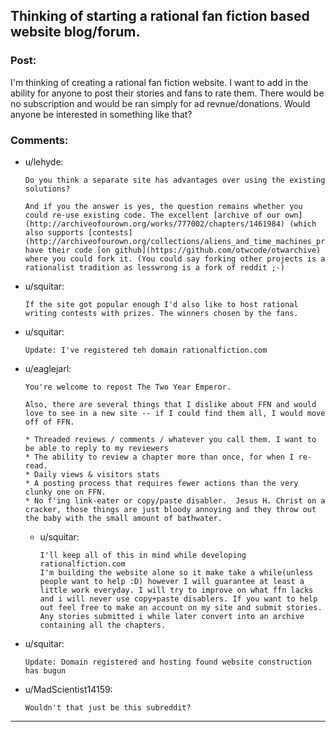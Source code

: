 ## Thinking of starting a rational fan fiction based website blog/forum.

### Post:

I'm thinking of creating a rational fan fiction website. I want to add in the ability for anyone to post their stories and fans to rate them. There would be no subscription and would be ran simply for ad revnue/donations. Would anyone be interested in something like that?

### Comments:

- u/lehyde:
  ```
  Do you think a separate site has advantages over using the existing solutions?

  And if you the answer is yes, the question remains whether you could re-use existing code. The excellent [archive of our own](http://archiveofourown.org/works/777002/chapters/1461984) (which also supports [contests](http://archiveofourown.org/collections/aliens_and_time_machines_prompts)) have their code [on github](https://github.com/otwcode/otwarchive) where you could fork it. (You could say forking other projects is a rationalist tradition as lesswrong is a fork of reddit ;-)
  ```

- u/squitar:
  ```
  If the site got popular enough I'd also like to host rational writing contests with prizes. The winners chosen by the fans.
  ```

- u/squitar:
  ```
  Update: I've registered teh domain rationalfiction.com
  ```

- u/eaglejarl:
  ```
  You're welcome to repost The Two Year Emperor.

  Also, there are several things that I dislike about FFN and would love to see in a new site -- if I could find them all, I would move off of FFN.

  * Threaded reviews / comments / whatever you call them. I want to be able to reply to my reviewers
  * The ability to review a chapter more than once, for when I re-read.
  * Daily views & visitors stats
  * A posting process that requires fewer actions than the very clunky one on FFN.
  * No f'ing link-eater or copy/paste disabler.  Jesus H. Christ on a cracker, those things are just bloody annoying and they throw out the baby with the small amount of bathwater.
  ```

  - u/squitar:
    ```
    I'll keep all of this in mind while developing rationalfiction.com
    I'm building the website alone so it make take a while(unless people want to help :D) however I will guarantee at least a little work everyday. I will try to improve on what ffn lacks and i will never use copy+paste disablers. If you want to help out feel free to make an account on my site and submit stories.  Any stories submitted i while later convert into an archive containing all the chapters.
    ```

- u/squitar:
  ```
  Update: Domain registered and hosting found website construction has bugun
  ```

- u/MadScientist14159:
  ```
  Wouldn't that just be this subreddit?
  ```

---

